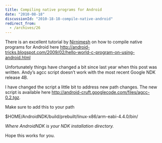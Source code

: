 ```yaml
---
title: Compiling native programs for Android
date: "2010-08-18"
discussionId: "2010-18-18-compile-native-android"
redirect_from:
  - /archives/26
---
```



There is an excellent tutorial by [Nirnimesh](https://plus.google.com/+Nirnimesh) on how to compile native programs for Android here http://android-tricks.blogspot.com/2009/02/hello-world-c-program-on-using-android.html

Unfortunately things have changed a bit since last year when this post was written. Andy’s agcc script doesn’t work with the most recent Google NDK release 4B.

I have changed the script a little bit to address new path changes. The new script is available here http://android-cruft.googlecode.com/files/agcc-0.2.tgz.

Make sure to add this to your path

$HOME/AndroidNDK/build/prebuilt/linux-x86/arm-eabi-4.4.0/bin/

*Where AndroidNDK is your NDK installation directory.*

Hope this works for you.
